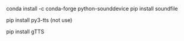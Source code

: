 conda install -c conda-forge python-sounddevice
pip install soundfile

pip install py3-tts (not use)

pip install gTTS
